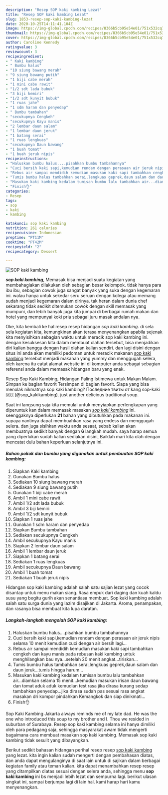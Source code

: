 ```yaml
---
description: "Resep SOP kaki kambing Lezat"
title: "Resep SOP kaki kambing Lezat"
slug: 1853-resep-sop-kaki-kambing-lezat
date: 2020-10-25T14:11:41.104Z
image: https://img-global.cpcdn.com/recipes/8366b5cb95e54e01/751x532cq70/sop-kaki-kambing-foto-resep-utama.jpg
thumbnail: https://img-global.cpcdn.com/recipes/8366b5cb95e54e01/751x532cq70/sop-kaki-kambing-foto-resep-utama.jpg
cover: https://img-global.cpcdn.com/recipes/8366b5cb95e54e01/751x532cq70/sop-kaki-kambing-foto-resep-utama.jpg
author: Caroline Kennedy
ratingvalue: 3
reviewcount: 3
recipeingredient:
- " Kaki kambing"
- " Bumbu halus"
- "10 siung bawang merah"
- "9 siung bawang putih"
- "1 biji cabe merah"
- "1 mini cabe rawit"
- "1/2 sdt lada bubuk"
- "3 biji kemiri"
- "1/2 sdt kunyit bubuk"
- "1 ruas jahe"
- "1 sdm haram dan penyedap"
- " Bumbu tambahan"
- "secukupnya Cengkeh"
- "secukupnya Kayu manis"
- "2 lembar daun salam"
- "1 lembar daun jeruk"
- "1 batang serai"
- "1 ruas lengkuas"
- "secukupnya Daun bawang"
- "1 buah tomat"
- "1 buah jeruk nipis"
recipeinstructions:
- "Haluskan bumbu halus....pisahkan bumbu tambahannya"
- "Cuci bersih kaki sapi,kemudian rendam dengan perasaan air jeruk nipis selama 10 menit kemudian cuci dengan air bersih lagi..."
- "Rebus air sampai mendidih kemudian masukan kaki sapi tambahkan cengkeh dan kayu manis pada rebusan kaki kambing untuk menghilangkan bau nya...setelah 20 menit angkat...tiriskan..."
- "Tumis bumbu halus tambahkan serai,lengkuas geprek,daun salam dan daun jeruk...tumis hingga harum..."
- "Masukan kaki kambing kedalam tumisan bumbu lalu tambahkan air...diamkan selama 15 menit...kemudian masukan irisan daun bawang dan tomat aduk aduk kemudian test rasa jika dirasa kurang sedap tambahkan penyedap...jika dirasa sudah pas sesuai rasa angkat masakan dri kompor pindahkan Kemangkok dan siap dinikmati..."
- "Finish👌"
categories:
- Resep
tags:
- sop
- kaki
- kambing

katakunci: sop kaki kambing 
nutrition: 261 calories
recipecuisine: Indonesian
preptime: "PT11M"
cooktime: "PT42M"
recipeyield: "2"
recipecategory: Dessert

---
```



![SOP kaki kambing](https://img-global.cpcdn.com/recipes/8366b5cb95e54e01/751x532cq70/sop-kaki-kambing-foto-resep-utama.jpg)

<b><i>sop kaki kambing</i></b>, Memasak bisa menjadi suatu kegiatan yang membahagiakan dilakukan oleh sebagian besar kelompok. tidak hanya para ibu ibu, sebagian cowok juga sangat banyak yang suka dengan kegemaran ini. walau hanya untuk sekedar seru seruan dengan kolega atau memang sudah menjadi kegemaran dalam dirinya. tak heran dalam dunia chef sekarang tidak sedikit ditemukan cowok dengan skill memasak yang mumpuni, dan lebih banyak juga kita jumpai di berbagai rumah makan dan hotel yang mempunyai koki pria sebagai juru masak andalan nya.

Oke, kita kembali ke hal resep resep hidangan <i>sop kaki kambing</i>. di sela sela kegiatan kita, kemungkinan akan terasa menyenangkan apabila sejenak kita menyisihkan sebagian waktu untuk meracik sop kaki kambing ini. dengan kesuksesan kita dalam membuat olahan tersebut, bisa menjadikan diri kalian bangga dengan hasil olahan kalian sendiri. dan lagi disini dengan situs ini anda akan memiliki pedoman untuk meracik makanan <u>sop kaki kambing</u> tersebut menjadi makanan yang yummy dan menggugah selera, oleh karena itu catat alamat website ini di komputer anda sebagai sebagian referensi anda dalam memasak hidangan baru yang enak.

Resep Sop Kaki Kambing, Hidangan Paling Istimewa untuk Makan Malam. Simpan ke bagian favorit Tersimpan di bagian favorit. Siapa yang bisa menolak nikmatnya sop kaki kambing? Последние твиты от kang sop-kaki 🇲🇨 (@sop_kakikambing). just another delicious traditional soup.


Saat ini langsung saja kita memulai untuk menyiapkan perlengkapan yang diperuntuk kan dalam memasak masakan <u><i>sop kaki kambing</i></u> ini. seenggaknya diperlukan <b>21</b> bahan yang dibutuhkan pada makanan ini. supaya nantinya dapat membuahkan rasa yang endess dan menggugah selera. dan juga sisihkan waktu anda sesaat, sebab kalian akan membuatnya sedikit banyak dengan <b>6</b> langkah mudah. saya harap semua yang diperlukan sudah kalian sediakan disini, Baiklah mari kita olah dengan mencatat dulu bahan keperluan selanjutnya ini.

<!--inarticleads1-->

##### Bahan pokok dan bumbu yang digunakan untuk pembuatan SOP kaki kambing:

1. Siapkan  Kaki kambing
1. Gunakan  Bumbu halus
1. Sediakan 10 siung bawang merah
1. Sediakan 9 siung bawang putih
1. Gunakan 1 biji cabe merah
1. Ambil 1 mini cabe rawit
1. Ambil 1/2 sdt lada bubuk
1. Ambil 3 biji kemiri
1. Ambil 1/2 sdt kunyit bubuk
1. Siapkan 1 ruas jahe
1. Gunakan 1 sdm haram dan penyedap
1. Siapkan  Bumbu tambahan
1. Sediakan secukupnya Cengkeh
1. Ambil secukupnya Kayu manis
1. Siapkan 2 lembar daun salam
1. Ambil 1 lembar daun jeruk
1. Siapkan 1 batang serai
1. Sediakan 1 ruas lengkuas
1. Ambil secukupnya Daun bawang
1. Ambil 1 buah tomat
1. Sediakan 1 buah jeruk nipis


Hidangan sop kaki kambing adalah salah satu sajian lezat yang cocok disantap untuk menu makan siang. Rasa empuk dari daging dan kuah kaldu susu yang begitu gurih akan senantiasa membuat. Sop kaki kambing adalah salah satu surga dunia yang lazim disajikan di Jakarta. Aroma, penampakan, dan rasanya bisa membuat kita lupa daratan. 

<!--inarticleads2-->

##### Langkah-langkah mengolah SOP kaki kambing:

1. Haluskan bumbu halus....pisahkan bumbu tambahannya
1. Cuci bersih kaki sapi,kemudian rendam dengan perasaan air jeruk nipis selama 10 menit kemudian cuci dengan air bersih lagi...
1. Rebus air sampai mendidih kemudian masukan kaki sapi tambahkan cengkeh dan kayu manis pada rebusan kaki kambing untuk menghilangkan bau nya...setelah 20 menit angkat...tiriskan...
1. Tumis bumbu halus tambahkan serai,lengkuas geprek,daun salam dan daun jeruk...tumis hingga harum...
1. Masukan kaki kambing kedalam tumisan bumbu lalu tambahkan air...diamkan selama 15 menit...kemudian masukan irisan daun bawang dan tomat aduk aduk kemudian test rasa jika dirasa kurang sedap tambahkan penyedap...jika dirasa sudah pas sesuai rasa angkat masakan dri kompor pindahkan Kemangkok dan siap dinikmati...
1. Finish👌


Sop Kaki Kambing Jakarta always reminds me of my late dad. He was the one who introduced this soup to my brother and I. Thou we resided in suburban of Surabaya. Resep sop kaki kambing selama ini hanya dimiliki oleh para pedagang saja, sehingga masyarakat awam tidak mengerti bagaimana cara membuat masakan sop kaki kambing. Memasak sop kaki kambing tidak sesulit yang dibayangkan. 

Berikut sedikit bahasan hidangan perihal resep resep <u>sop kaki kambing</u> yang lezat. kita ingin kalian sudah mengerti dengan pembahasan diatas, dan anda dapat mengulanginya di saat lain untuk di sajikan dalam berbagai kegiatan family atau teman kalian. kita dapat menambahkan resep resep yang ditampilkan diatas sesuai dengan selera anda, sehingga menu <b>sop kaki kambing</b> ini bs menjadi lebih lezat dan sempurna lagi. berikut ulasan singkat ini, sampai berjumpa lagi di lain hal. kami harap hari kamu menyenangkan.
